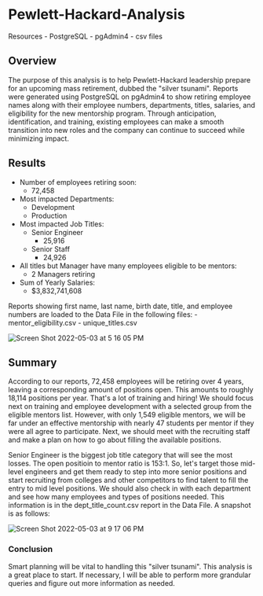 # Pewlett-Hackard-Analysis
Resources
    - PostgreSQL
    - pgAdmin4
    - csv files

## Overview

The purpose of this analysis is to help Pewlett-Hackard leadership prepare for an upcoming mass retirement, dubbed the "silver tsunami".  Reports were generated using PostgreSQL on pgAdmin4 to show retiring employee names along with their employee numbers, departments, titles, salaries, and eligibility for the new mentorship program.  Through anticipation, identification, and training, existing employees can make a smooth transition into new roles and the company can continue to succeed while minimizing impact.

## Results

- Number of employees retiring soon:  
    - 72,458  
- Most impacted Departments:
    - Development
    - Production
- Most impacted Job Titles:
    - Senior Engineer
        - 25,916
    - Senior Staff
        - 24,926
- All titles but Manager have many employees eligible to be mentors:
    - 2 Managers retiring
- Sum of Yearly Salaries:
    - $3,832,741,608

Reports showing first name, last name, birth date, title, and employee numbers are loaded to the Data File in the following files:
    - mentor_eligibility.csv
    - unique_titles.csv

![Screen Shot 2022-05-03 at 5 16 05 PM](https://user-images.githubusercontent.com/100544761/166577121-2ee5c7f4-cda2-4ea1-9a4a-52aa6b253ffe.png)


## Summary

According to our reports, 72,458 employees will be retiring over 4 years, leaving a corresponding amount of positions open.  This amounts to roughly 18,114 positions per year.  That's a lot of training and hiring!  We should focus next on training and employee development with a selected group from the eligible mentors list.  However, with only 1,549 eligible mentors, we will be far under an effective mentorship with nearly 47 students per mentor if they were all agree to participate.  Next, we should meet with the recruiting staff and make a plan on how to go about filling the available positions.  

Senior Engineer is the biggest job title category that will see the most losses.  The open positioin to mentor ratio is 153:1.  So, let's target those mid-level engineers and get them ready to step into more senior positions and start recruiting from colleges and other competitors to find talent to fill the entry to mid level positions.  We should also check in with each department and see how many employees and types of positions needed.  This information is in the dept_title_count.csv report in the Data File.  A snapshot is as follows:

![Screen Shot 2022-05-03 at 9 17 06 PM](https://user-images.githubusercontent.com/100544761/166615048-cacff0e4-8545-49ca-bbdb-8bbf886cf584.png)

### Conclusion

Smart planning will be vital to handling this "silver tsunami".  This analysis is a great place to start.  If necessary, I will be able to perform more grandular queries and figure out more information as needed.